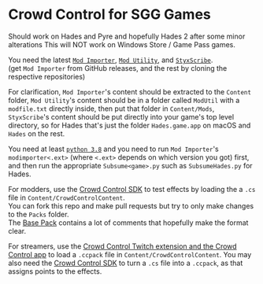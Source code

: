 # Crowd Control for SGG Games

Should work on Hades and Pyre and hopefully Hades 2 after some minor alterations
This will NOT work on Windows Store / Game Pass games.

You need the latest [`Mod Importer`](https://github.com/SGG-Modding/ModImporter), [`Mod Utility`](https://github.com/SGG-Modding/ModUtil), and [`StyxScribe`](https://github.com/SGG-Modding/StyxScribe).     
(get `Mod Importer` from GitHub releases, and the rest by cloning the respective repositories)

For clarification, `Mod Importer`'s content should be extracted to the `Content` folder, `Mod Utility`'s content should be in a folder called `ModUtil` with a `modfile.txt` directly inside, then put that folder in `Content/Mods`, `StyxScribe`'s content should be put directly into your game's top level directory, so for Hades that's just the folder `Hades.game.app` on macOS and `Hades` on the rest.

You need at least [`python 3.8`](https://www.python.org/downloads/) and you need to run `Mod Importer`'s `modimporter<.ext>` (where `<.ext>` depends on which version you got) first, and then run the appropriate `Subsume<game>.py` such as `SubsumeHades.py` for Hades.
    
For modders, use the [Crowd Control SDK](https://forum.warp.world/t/how-to-setup-and-use-the-crowd-control-sdk/5121) to test effects by loading the a `.cs` file in `Content/CrowdControlContent`.          
You can fork this repo and make pull requests but try to only make changes to the `Packs` folder.   
The [Base Pack](Packs/CrowdControl.Packs.Base.lua) contains a lot of comments that hopefully make the format clear.

For streamers, use the [Crowd Control Twitch extension and the Crowd Control app](https://crowdcontrol.live/setup) to load a `.ccpack` file in `Content/CrowdControlContent`.
You may also need the [Crowd Control SDK](https://forum.warp.world/t/how-to-setup-and-use-the-crowd-control-sdk/5121) to turn a `.cs` file into a `.ccpack`, as that assigns points to the effects.
